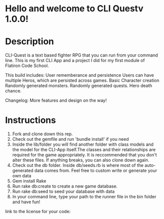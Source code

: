 # Hello and welcome to CLI Questv 1.0.0!

#### 

# Description 
CLI-Quest is a text based fighter RPG that you can run from your command line. This is my first CLI App and a project I did for my first module of Flatiron Code School.

This build includes:
User rememberance and persistence
Users can have multiple Heros, which are persisted across games.
Basic Character creation
Randomly generated monsters.
Randomly generated quests.
Hero death chance.

Changelog: More features and design on the way!

#### 

# Instructions
1. Fork and clone down this rep. 
2. Check out the gemfile and run 'bundle install' if you need
3. Inside the lib/folder you will find another folder with class models and the model for the CLI-App itself.The classes and their relationships are required for the game appropriately. It is reccommended that you don't alter these files. If anything breaks, you can also clone down again.
4. Check out the db folder. Inside db/seeds.rb is where most of the auto-generated data comes from. Feel free to custom write or generate your own data
5. Gem install Rake
6. Run rake db:create to create a new game database.
7. Run rake db:seed to seed your database with data
8. In your command line, type your path to the runner file in the bin folder and have fun!

link to the license for your code: 